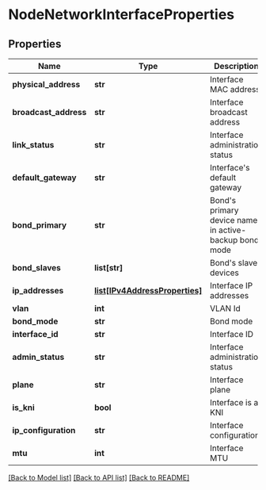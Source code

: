 # NodeNetworkInterfaceProperties

## Properties
Name | Type | Description | Notes
------------ | ------------- | ------------- | -------------
**physical_address** | **str** | Interface MAC address | [optional] 
**broadcast_address** | **str** | Interface broadcast address | [optional] 
**link_status** | **str** | Interface administration status | [optional] 
**default_gateway** | **str** | Interface&#x27;s default gateway | [optional] 
**bond_primary** | **str** | Bond&#x27;s primary device name in active-backup bond mode | [optional] 
**bond_slaves** | **list[str]** | Bond&#x27;s slave devices | [optional] 
**ip_addresses** | [**list[IPv4AddressProperties]**](IPv4AddressProperties.md) | Interface IP addresses | [optional] 
**vlan** | **int** | VLAN Id | [optional] 
**bond_mode** | **str** | Bond mode | [optional] 
**interface_id** | **str** | Interface ID | [optional] 
**admin_status** | **str** | Interface administration status | [optional] 
**plane** | **str** | Interface plane | [optional] 
**is_kni** | **bool** | Interface is a KNI | [optional] 
**ip_configuration** | **str** | Interface configuration | 
**mtu** | **int** | Interface MTU | [optional] 

[[Back to Model list]](../README.md#documentation-for-models) [[Back to API list]](../README.md#documentation-for-api-endpoints) [[Back to README]](../README.md)


